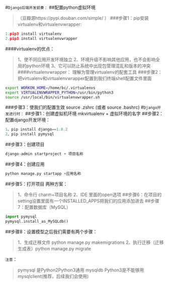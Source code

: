 #``Django后端开发前奏：``
##配置python虚拟环境
>（豆瓣源https://pypi.douban.com/simple/ ）
###步骤1：pip安装virtualenv和virtualenvwrapper:
```python  
1.pip3 install virtualenv   
2.pip3 install virtualenvwrapper
```
####virtualenv的优点： 
>1、使不同应用开发环境独立
>2、环境升级不影响其他应用，也不会影响全局的python环境
>3、它可以防止系统中出现包管理混乱和版本的冲突
####virtualenvwrapper：
>理解为管理virtualenv的配套工具
###步骤2：把virtualenv和virtualenvwrapper配置到我们终端shell配置文件里面
```bash
export WORKON_HOME=/home/bc/.virtualenvs
export VIRTUALENVWRAPPER_PYTHON=/usr/bin/python3
source /usr/local/bin/virtualenvwrapper.sh 
```  
###步骤3：使我们的配置生效 source .zshrc   (或者 source .bashrc)
#``Django开发进行时：``
##步骤1：创建虚拟机环境 mkvirtualenv + 虚拟环境的名字
##步骤2：配置django开发环境：
```python
1、pip install django==1.8.2
2、pip install pymysql
```
##步骤3：创建项目 
```python
django-admin startproject + 项目名称
```
##步骤4：创建应用 
```python
python manage.py startapp +应用名称
```
##步骤5：打开项目 两种方案：
>1、命令行 charm+项目名称
>2、IDE 里面的open选项
##步骤6：在项目的setting设置里面有一个INSTALLED_APPS把我们的应用添加进去
##步骤7：配置数据库（MySQL）
```python
import pymysql
pymysql.install_as_MySQLdb()
```
##步骤8：设置模型之后我们需要有两个步骤：
>1、生成迁移文件 python manage.py makemigrations
>2、执行迁移（迁移生成表）python manage.py migrate

``注意``：
>pymysql 是Python2Python3通用
>mysqldb Python3是不能够用
>mysqlclient(推荐，后续我们会使用)


